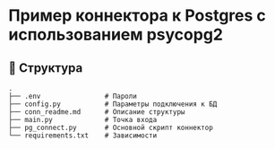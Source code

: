 # Пример коннектора к Postgres с использованием psycopg2  


## 📁 Структура 
~~~
.
├── .env                # Пароли
├── config.py           # Параметры подключения к БД
├── conn_readme.md      # Описание структуры
├── main.py             # Точка входа
├── pg_connect.py       # Основной скрипт коннектор
└── requirements.txt    # Зависимости
~~~